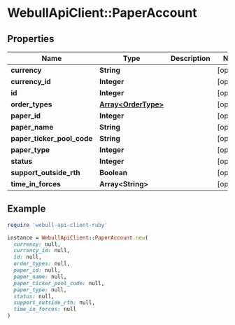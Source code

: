 # WebullApiClient::PaperAccount

## Properties

| Name | Type | Description | Notes |
| ---- | ---- | ----------- | ----- |
| **currency** | **String** |  | [optional] |
| **currency_id** | **Integer** |  | [optional] |
| **id** | **Integer** |  | [optional] |
| **order_types** | [**Array&lt;OrderType&gt;**](OrderType.md) |  | [optional] |
| **paper_id** | **Integer** |  | [optional] |
| **paper_name** | **String** |  | [optional] |
| **paper_ticker_pool_code** | **String** |  | [optional] |
| **paper_type** | **Integer** |  | [optional] |
| **status** | **Integer** |  | [optional] |
| **support_outside_rth** | **Boolean** |  | [optional] |
| **time_in_forces** | **Array&lt;String&gt;** |  | [optional] |

## Example

```ruby
require 'webull-api-client-ruby'

instance = WebullApiClient::PaperAccount.new(
  currency: null,
  currency_id: null,
  id: null,
  order_types: null,
  paper_id: null,
  paper_name: null,
  paper_ticker_pool_code: null,
  paper_type: null,
  status: null,
  support_outside_rth: null,
  time_in_forces: null
)
```

